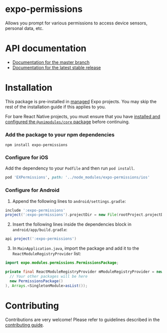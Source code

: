 # expo-permissions

Allows you prompt for various permissions to access device sensors, personal data, etc.

# API documentation

- [Documentation for the master branch](https://github.com/expo/expo/blob/master/docs/pages/versions/unversioned/sdk/permissions.md)
- [Documentation for the latest stable release](https://docs.expo.io/versions/latest/sdk/permissions/)

# Installation

This package is pre-installed in [managed](https://docs.expo.io/versions/latest/introduction/managed-vs-bare/) Expo projects. You may skip the rest of the installation guide if this applies to you.

For bare React Native projects, you must ensure that you have [installed and configured the `@unimodules/core` package](https://github.com/unimodules/core) before continuing.

### Add the package to your npm dependencies

```
npm install expo-permissions
```

### Configure for iOS

Add the dependency to your `Podfile` and then run `pod install`.

```ruby
pod 'EXPermissions', path: '../node_modules/expo-permissions/ios'
```

### Configure for Android

1. Append the following lines to `android/settings.gradle`:

```gradle
include ':expo-permissions'
project(':expo-permissions').projectDir = new File(rootProject.projectDir, '../node_modules/expo-permissions/android')
```

2. Insert the following lines inside the dependencies block in `android/app/build.gradle`:
```gradle
api project(':expo-permissions')
```

3. In `MainApplication.java`, import the package and add it to the `ReactModuleRegistryProvider` list:
```java
import expo.modules.permissions.PermissionsPackage;
```
```java
private final ReactModuleRegistryProvider mModuleRegistryProvider = new ReactModuleRegistryProvider(Arrays.<Package>asList(
  // Your other packages will be here
  new PermissionsPackage()
), Arrays.<SingletonModule>asList());
```

# Contributing

Contributions are very welcome! Please refer to guidelines described in the [contributing guide]( https://github.com/expo/expo#contributing).
